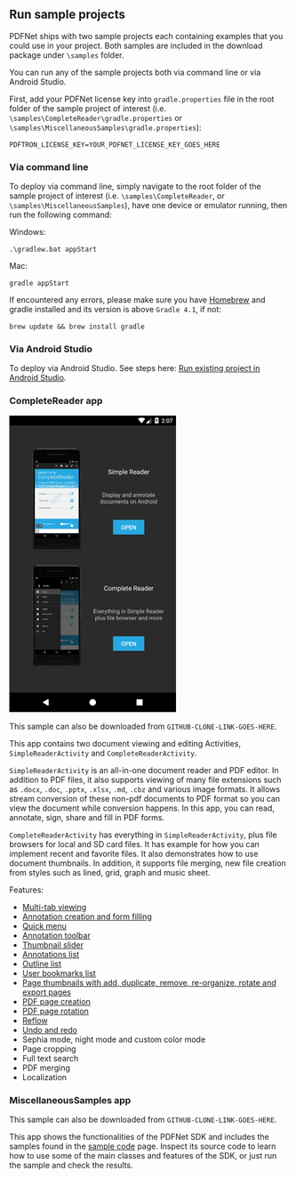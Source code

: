 ## Run sample projects

PDFNet ships with two sample projects each containing examples that you could use in your project. Both samples are included in the download package under `\samples` folder.

You can run any of the sample projects both via command line or via Android Studio.

First, add your PDFNet license key into `gradle.properties` file in the root folder of the sample project of interest (i.e. `\samples\CompleteReader\gradle.properties` or `\samples\MiscellaneousSamples\gradle.properties`):

```
PDFTRON_LICENSE_KEY=YOUR_PDFNET_LICENSE_KEY_GOES_HERE
```

### Via command line

To deploy via command line, simply navigate to the root folder of the sample project of interest (i.e. `\samples\CompleteReader`, or `\samples\MiscellaneousSamples`), have one device or emulator running, then run the following command:

Windows:
```shell
.\gradlew.bat appStart
```

Mac:
```shell
gradle appStart
```

If encountered any errors, please make sure you have [Homebrew](https://brew.sh/) and gradle installed and its version is above `Gradle 4.1`, if not:
```shell
brew update && brew install gradle
```

### Via Android Studio

To deploy via Android Studio. See steps here:
[Run existing project in Android Studio](/android/guides/faq/run-in-android-studio).

### CompleteReader app

<img alt='CompleteReader image' src='img/complete_reader_app.png' width='300' />

This sample can also be downloaded from `GITHUB-CLONE-LINK-GOES-HERE`.

This app contains two document viewing and editing Activities, `SimpleReaderActivity` and `CompleteReaderActivity`.

`SimpleReaderActivity` is an all-in-one document reader and PDF editor. In addition to PDF files, it also supports viewing of many file extensions such as `.docx`, `.doc`, `.pptx`, `.xlsx`, `.md`, `.cbz` and various image formats. It allows stream conversion of these non-pdf documents to PDF format so you can view the document while conversion happens. In this app, you can read, annotate, sign, share and fill in PDF forms.

`CompleteReaderActivity` has everything in `SimpleReaderActivity`, plus file browsers for local and SD card files. It has example for how you can implement recent and favorite files. It also demonstrates how to use document thumbnails. In addition, it supports file merging, new file creation from styles such as lined, grid, graph and music sheet.

Features:
- [Multi-tab viewing](/android/guides/getting-started/using_fragment)
- [Annotation creation and form filling](/android/guides/basics/tools)
- [Quick menu](/android/guides/basics/quick-menu)
- [Annotation toolbar](/android/guides/basics/annotation-toolbar)
- [Thumbnail slider](/android/guides/basics/thumbnail-slider)
- [Annotations list](/android/guides/basics/annotations)
- [Outline list](/android/guides/basics/outline)
- [User bookmarks list](/android/guides/basics/user_bookmarks)
- [Page thumbnails with add, duplicate, remove, re-organize, rotate and export pages](/android/guides/basics/thumbnails_view)
- [PDF page creation](/android/guides/basics/add_page)
- [PDF page rotation](/android/guides/basics/rotate_pages)
- [Reflow](/android/guides/basics/reflow)
- [Undo and redo](/android/guides/basics/undo-redo)
- Sephia mode, night mode and custom color mode
- Page cropping
- Full text search
- PDF merging
- Localization

### MiscellaneousSamples app

This sample can also be downloaded from `GITHUB-CLONE-LINK-GOES-HERE`.

This app shows the functionalities of the PDFNet SDK and includes the samples found in the [sample code](http://www.pdftron.com/pdfnet/samplecode.html) page. Inspect its source code to learn how to use some of the main classes and features of the SDK, or just run the sample and check the results.
